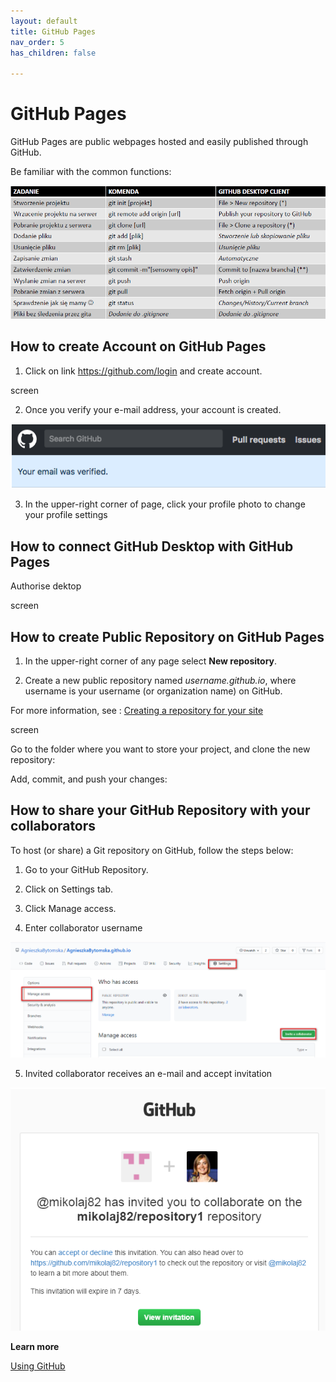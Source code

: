 ```yaml
---
layout: default
title: GitHub Pages
nav_order: 5
has_children: false

---
```



# GitHub Pages 
GitHub Pages are public webpages hosted and easily published through GitHub.

Be familiar with the common functions:

![](../assets/images/GitHub%20Glossary.png)


## How to create Account on GitHub Pages
1. Click on link https://github.com/login and create account.


screen

2.  Once you verify your e-mail address, your account is created. 

![](../assets/images/email%20verified.png)

3. In the upper-right corner of page, click your profile photo to change your profile settings


## How to connect GitHub Desktop with GitHub Pages

Authorise dektop


screen


## How to create Public Repository on GitHub Pages

1. In the upper-right corner of any page select **New repository**.

2. Create a new public repository named *username.github.io*, where username is your username (or organization name) on GitHub.

For more information, see : [Creating a repository for your site](https://docs.github.com/en/github/working-with-github-pages/creating-a-github-pages-site)

screen

Go to the folder where you want to store your project, and clone the new repository:


Add, commit, and push your changes:




## How to share your GitHub Repository with your collaborators

To host (or share) a Git repository on GitHub, follow the steps below:

1. Go to your GitHub Repository.

2. Click on Settings tab.

3. Click Manage access.

4. Enter collaborator username

![](../assets/images/invite%20collaborators.png)


5. Invited collaborator receives an e-mail and accept invitation 

![](../assets/images/invitation.png)

**Learn more**

[Using GitHub](https://paldhous.github.io/ucb/2016/dataviz/week4.html)
